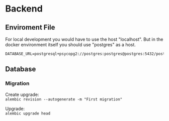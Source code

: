 # Backend

## Enviroment File

For local development you would have to use the host "localhost". But in the docker environment itself you should use "postgres" as a host.

```
DATABASE_URL=postgresql+psycopg2://postgres:postgres@postgres:5432/postgres
```

## Database

### Migration

Create upgrade:  
`alembic revision --autogenerate -m "First migration"`

Upgrade:  
`alembic upgrade head`

